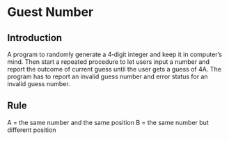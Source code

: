 # Guest Number

## Introduction
A program to randomly generate a 4‐digit integer and keep it in computer’s mind. 
Then start a repeated procedure to let users input a number and report the outcome of current guess until the user gets a guess of 4A.
The program has to report an invalid guess number and error status for an invalid guess number.

## Rule
A = the same number and the same position
B = the same number but different position
